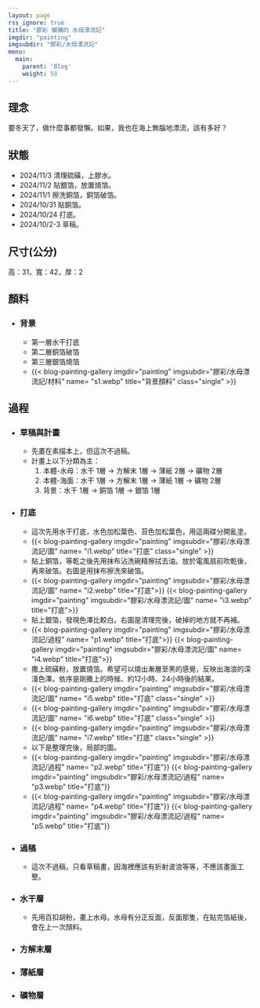 ```yaml
---
layout: page
rss_ignore: true
title: "膠彩 懶懶的 水母漂流記"
imgdir: "painting"
imgsubdir: "膠彩/水母漂流記"
menu:
  main:
    parent: 'Blog'
    weight: 50
---
```

## **理念** ##
要冬天了，做什麼事都發懶。如果，我也在海上無腦地漂流，該有多好？

## **狀態** ##
* 2024/11/3 清理硫磺，上膠水。
* 2024/11/2 貼銀箔，放置燒箔。
* 2024/11/1 擦洗銅箔，銅箔破箔。
* 2024/10/31 貼銅箔。
* 2024/10/24 打底。
* 2024/10/2-3 草稿。

## **尺寸(公分)** ##
高：31，寬：42，厚：2

## **顏料** ##

* ### 背景 ###
  * 第一層水干打底
  * 第二層銅箔破箔
  * 第三層銀箔燒箔
  * {{< blog-painting-gallery imgdir="painting" imgsubdir="膠彩/水母漂流記/材料" name= "s1.webp" title="背景顏料" class="single" >}}

## **過程** ##

* ### 草稿與計畫 ###
  * 先畫在素描本上，但這次不過稿。
  * 計畫上以下分類為主：
      1. 本體-水母：水干 1層 -> 方解末 1層 -> 薄紙 2層 -> 礦物 2層
      2. 本體-海面：水干 1層 -> 方解末 1層 -> 薄紙 1層 -> 礦物 2層
      3. 背景：水干 1層 -> 銅箔 1層 -> 銀箔 1層

* ### 打底 ###
  * 這次先用水干打底，水色加松葉色、苔色加松葉色，用這兩碟分開亂塗。
  * {{< blog-painting-gallery imgdir="painting" imgsubdir="膠彩/水母漂流記/圖" name= "i1.webp" title="打底" class="single" >}}
  * 貼上銅箔，等乾之後先用抹布沾洗碗精擦拭去油。放於電風扇前吹乾後，再來破箔。右圖是用抹布擦洗來破箔。
  * {{< blog-painting-gallery imgdir="painting" imgsubdir="膠彩/水母漂流記/圖" name= "i2.webp" title="打底">}}
    {{< blog-painting-gallery imgdir="painting" imgsubdir="膠彩/水母漂流記/圖" name= "i3.webp" title="打底">}}
  * 貼上銀箔，發現色澤比較白。右圖是清理完後，破掉的地方就不再補。
  * {{< blog-painting-gallery imgdir="painting" imgsubdir="膠彩/水母漂流記/過程" name= "p1.webp" title="打底">}}
    {{< blog-painting-gallery imgdir="painting" imgsubdir="膠彩/水母漂流記/圖" name= "i4.webp" title="打底">}}
  * 撒上硫磺粉，放置燒箔。希望可以燒出漸層至黑的感覺，反映出海浪的深淺色澤。依序是剛撒上的時候、約12小時、24小時後的結果。
  * {{< blog-painting-gallery imgdir="painting" imgsubdir="膠彩/水母漂流記/圖" name= "i5.webp" title="打底" class="single" >}}
  * {{< blog-painting-gallery imgdir="painting" imgsubdir="膠彩/水母漂流記/圖" name= "i6.webp" title="打底" class="single" >}}
  * {{< blog-painting-gallery imgdir="painting" imgsubdir="膠彩/水母漂流記/圖" name= "i7.webp" title="打底" class="single" >}}
  * 以下是整理完後，局部的圖。
  * {{< blog-painting-gallery imgdir="painting" imgsubdir="膠彩/水母漂流記/過程" name= "p2.webp" title="打底"}}
    {{< blog-painting-gallery imgdir="painting" imgsubdir="膠彩/水母漂流記/過程" name= "p3.webp" title="打底"}}
  * {{< blog-painting-gallery imgdir="painting" imgsubdir="膠彩/水母漂流記/過程" name= "p4.webp" title="打底"}}
    {{< blog-painting-gallery imgdir="painting" imgsubdir="膠彩/水母漂流記/過程" name= "p5.webp" title="打底"}}


* ### 過稿 ###
  * 這次不過稿，只看草稿畫，因海裡應該有折射波浪等等，不應該畫面工整。

* ### 水干層 ###
  * 先用百扣胡粉，畫上水母。水母有分正反面，反面那隻，在貼完箔紙後，會在上一次顏料。

* ### 方解末層 ###

* ### 薄紙層 ###

* ### 礦物層 ###
